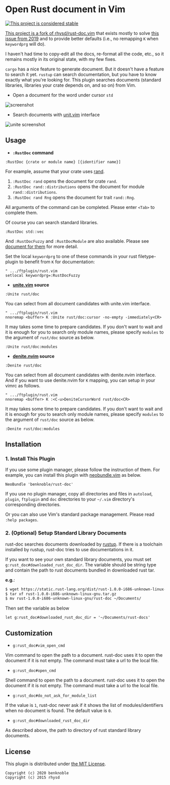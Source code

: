 Open Rust document in Vim
=========================

[![This project is considered stable](https://img.shields.io/badge/status-stable-success.svg)](https://benknoble.github.io/status/stable/)

[This project is a fork of
rhysd/rust-doc.vim](https://github.com/rhysd/rust-doc.vim) that exists mostly to
solve [this issue from 2019](https://github.com/rhysd/rust-doc.vim/issues/4) and
to provide better defaults (i.e., no remapping `K` when `keywordprg` will do).

I haven't had time to copy-edit all the docs, re-format all the code, etc., so
it remains mostly in its original state, with my few fixes.

`cargo` has a nice feature to generate document.  But it doesn't have a feature to search it yet.
`rustup` can search documentation, but you have to know exactly what you're
looking for.
This plugin searches documents (standard libraries, libraries your crate depends on, and so on) from Vim.

- Open a document for the word under cursor `std`

![screenshot](https://raw.githubusercontent.com/rhysd/screenshots/master/rust-doc.vim/rust-doc.vim.gif)

- Search documents with [unit.vim](https://github.com/Shougo/unite.vim) interface

![unite screenshot](https://raw.githubusercontent.com/rhysd/screenshots/master/rust-doc.vim/unite-rust-doc.gif)

## Usage

- __`:RustDoc` command__

```vim
:RustDoc {crate or module name} [{identifier name}]
```

For example, assume that your crate uses [rand](http://doc.rust-lang.org/rand/rand/index.html).

1. `:RustDoc rand` opens the document for crate `rand`.
2. `:RustDoc rand::distributions` opens the document for module `rand::distributions`.
3. `:RustDoc rand Rng` opens the document for trait `rand::Rng`.

All arguments of the command can be completed.  Please enter `<Tab>` to complete them.

Of course you can search standard libraries.

```vim
:RustDoc std::vec
```

And `:RustDocFuzzy` and `:RustDocModule` are also available.
Please see [document for them](https://github.com/rhysd/rust-doc/blob/master/doc/rust-doc.txt) for more detail.

Set the local `keywordprg` to one of these commands in your rust filetype-plugin
to benefit from `K` for documentation:

```vim
" .../ftplugin/rust.vim
setlocal keywordprg=:RustDocFuzzy

```

- __[unite.vim](https://github.com/Shougo/unite.vim) source__

```vim
:Unite rust/doc
```

You can select from all document candidates with unite.vim interface.

```vim
" .../ftplugin/rust.vim
nnoremap <buffer> K :Unite rust/doc:cursor -no-empty -immediately<CR>
```

It may takes some time to prepare candidates.  If you don't want to wait and it is enough for you to search only module names,
please specify `modules` to the argument of `rust/doc` source as below.

```vim
:Unite rust/doc:modules
```

- __[denite.nvim](https://github.com/Shougo/denite.nvim) source__

```vim
:Denite rust/doc
```

You can select from all document candidates with denite.nvim interface.
And if you want to use denite.nvim for `K` mapping, you can setup in your vimrc as follows.

```vim
" .../ftplugin/rust.vim
nnoremap <buffer> K :<C-u>DeniteCursorWord rust/doc<CR>
```

It may takes some time to prepare candidates.  If you don't want to wait and it is enough for you to search only module names,
please specify `modules` to the argument of `rust/doc` source as below.

```vim
:Denite rust/doc:modules
```

## Installation

### 1. Install This Plugin

If you use some plugin manager, please follow the instruction of them.
For example, you can install this plugin with [neobundle.vim](https://github.com/Shougo/neobundle.vim) as below.

```vim
NeoBundle 'benknoble/rust-doc'
```

If you use no plugin manager, copy all directories and files in `autoload`, `plugin`, `ftplugin`
and `doc` directories to your `~/.vim` directory's corresponding directories.

Or you can also use Vim's standard package management. Please read `:help packages`.

### 2. (Optional) Setup Standard Library Documents

rust-doc searches documents downloaded by [rustup](https://github.com/rust-lang-nursery/rustup.rs).
If there is a toolchain installed by rustup, rust-doc tries to use documentations in it.

If you want to see your own standard library documents, you must set `g:rust_doc#downloaded_rust_doc_dir`.
The variable should be string type and contain the path to rust documents bundled in downloaded rust tar.

__e.g.__:

```sh
$ wget https://static.rust-lang.org/dist/rust-1.0.0-i686-unknown-linux-gnu.tar.gz
$ tar xf rust-1.0.0-i686-unknown-linux-gnu.tar.gz
$ mv rust-1.0.0-i686-unknown-linux-gnu/rust-doc ~/Documents/
```

Then set the variable as below

```vim
let g:rust_doc#downloaded_rust_doc_dir = '~/Documents/rust-docs'
```


## Customization

- `g:rust_doc#vim_open_cmd`

Vim command to open the path to a document.  rust-doc uses it to open the document if it is not empty.
The command must take a url to the local file.

- `g:rust_doc#open_cmd`

Shell command to open the path to a document.  rust-doc uses it to open the document if it is not empty.
The command must take a url to the local file.

- `g:rust_doc#do_not_ask_for_module_list`

If the value is `1`, rust-doc never ask if it shows the list of modules/identifiers when no document is found.
The default value is `0`.

- `g:rust_doc#downloaded_rust_doc_dir`

As described above, the path to directory of rust standard library documents.


## License

This plugin is distributed under [the MIT License](http://opensource.org/licenses/MIT).

```
Copyright (c) 2020 benknoble
Copyright (c) 2015 rhysd
```

